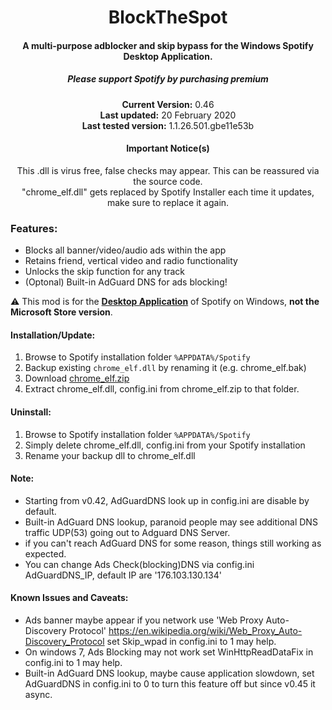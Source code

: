 <center>
  <h1 align="center">BlockTheSpot</h1>
  <h4 align="center">A multi-purpose adblocker and skip bypass for the <strong>Windows</strong> Spotify Desktop Application.</h4>
  <h5 align="center">Please support Spotify by purchasing premium</h5>
  <p align="center">
    <strong>Current Version:</strong> 0.46 <br>
    <strong>Last updated:</strong> 20 February 2020<br>
    <strong>Last tested version:</strong> 1.1.26.501.gbe11e53b
  </p>
  <h4 align="center">Important Notice(s)</h4>
  <p align="center">
    This .dll is virus free, false checks may appear. This can be reassured via the source code. <br>
    "chrome_elf.dll" gets replaced by Spotify Installer each time it updates, make sure to replace it again.
  </p>
</center>

### Features:
* Blocks all banner/video/audio ads within the app
* Retains friend, vertical video and radio functionality
* Unlocks the skip function for any track
* (Optonal) Built-in AdGuard DNS for ads blocking!

:warning: This mod is for the [**Desktop Application**](https://www.spotify.com/download/windows/) of Spotify on Windows, **not the Microsoft Store version**.

#### Installation/Update:
1. Browse to Spotify installation folder `%APPDATA%/Spotify`
2. Backup existing `chrome_elf.dll` by renaming it (e.g. chrome_elf.bak)
3. Download [chrome_elf.zip](chrome_elf.zip)
4. Extract chrome_elf.dll, config.ini from chrome_elf.zip to that folder. 

#### Uninstall:
1. Browse to Spotify installation folder `%APPDATA%/Spotify` 
2. Simply delete chrome_elf.dll, config.ini from your Spotify installation
3. Rename your backup dll to chrome_elf.dll

#### Note:
* Starting from v0.42, AdGuardDNS look up in config.ini are disable by default.
* Built-in AdGuard DNS lookup, paranoid people may see additional DNS traffic UDP(53) 
going out to Adguard DNS Server.
* if you can't reach AdGuard DNS for some reason, things still working as expected.
* You can change Ads Check(blocking)DNS via config.ini AdGuardDNS_IP, default IP are '176.103.130.134'

#### Known Issues and Caveats:
* Ads banner maybe appear if you network use 'Web Proxy Auto-Discovery Protocol'
https://en.wikipedia.org/wiki/Web_Proxy_Auto-Discovery_Protocol
set Skip_wpad in config.ini to 1 may help.
* On windows 7, Ads Blocking may not work
set WinHttpReadDataFix in config.ini to 1 may help.
* Built-in AdGuard DNS lookup, maybe cause application slowdown,
set AdGuardDNS in config.ini to 0 to turn this feature off but since v0.45 it async.
